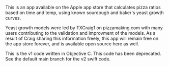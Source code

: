 This is an app available on the Apple app store that calculates pizza ratios based on time and temp, using known sourdough and baker's yeast growth curves.

Yeast growth models were led by TXCraig1 on pizzamaking.com with many users contributing to the validation and improvment of the models. As a result of Craig sharing this information freely, this app will remain free on the app store forever, and is available open source here as well.

This is the v1 code written in Objective C. This code has been deprecated. See the default main branch for the v2 swift code.
